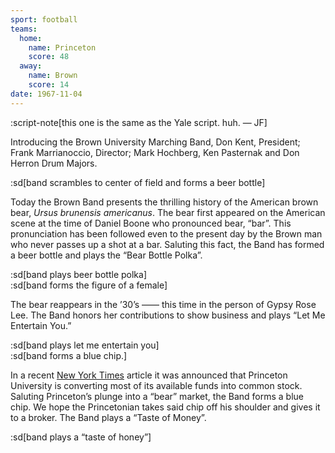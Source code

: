 ```yaml
---
sport: football
teams:
  home:
    name: Princeton
    score: 48
  away:
    name: Brown
    score: 14
date: 1967-11-04
---
```


:script-note[this one is the same as the Yale script. huh. — JF]

Introducing the Brown University Marching Band, Don Kent, President; Frank Marrianoccio, Director; Mark Hochberg, Ken Pasternak and Don Herron Drum Majors.

:sd[band scrambles to center of field and forms a beer bottle]

Today the Brown Band presents the thrilling history of the American brown bear, _Ursus brunensis americanus_. The bear first appeared on the American scene at the time of Daniel Boone who pronounced bear, “bar”. This pronunciation has been followed even to the present day by the Brown man who never passes up a shot at a bar. Saluting this fact, the Band has formed a beer bottle and plays the “Bear Bottle Polka”.

:sd[band plays beer bottle polka]\
:sd[band forms the figure of a female]

The bear reappears in the ’30’s —— this time in the person of Gypsy Rose Lee. The Band honors her contributions to show business and plays “Let Me Entertain You.”

:sd[band plays let me entertain you]\
:sd[band forms a blue chip.]

In a recent <u>New York Times</u> article it was announced that Princeton University is converting most of its available funds into common stock. Saluting Princeton’s plunge into a “bear” market, the Band forms a blue chip. We hope the Princetonian takes said chip off his shoulder and gives it to a broker. The Band plays a “Taste of Money”.

:sd[band plays a “taste of honey”]
